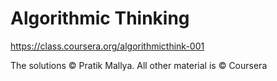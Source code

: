 Algorithmic Thinking
====================

https://class.coursera.org/algorithmicthink-001

The solutions &copy; Pratik Mallya. All other material is &copy; Coursera